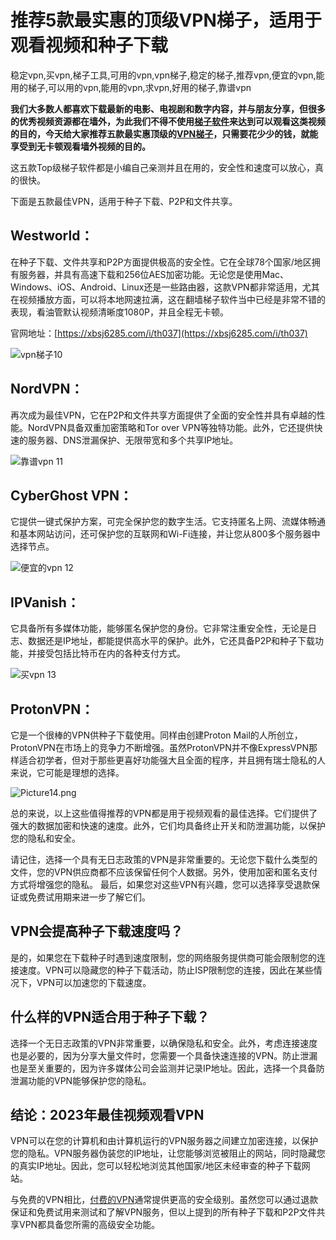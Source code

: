 # 推荐5款最实惠的顶级VPN梯子，适用于观看视频和种子下载
稳定vpn,买vpn,梯子工具,可用的vpn,vpn梯子,稳定的梯子,推荐vpn,便宜的vpn,能用的梯子,可以用的vpn,能用的vpn,求vpn,好用的梯子,靠谱vpn

**我们大多数人都喜欢下载最新的电影、电视剧和数字内容，并与朋友分享，但很多的优秀视频资源都在墙外，为此我们不得不使用[梯子软件](https://github.com/gelangtai/westworld/)来达到可以观看这类视频的目的，今天给大家推荐五款最实惠顶级的[VPN梯子](http://bbs.ntpcb.com/read-htm-tid-198915.html)，只需要花少少的钱，就能享受到无卡顿观看墙外视频的目的。**

这五款Top级梯子软件都是小编自己亲测并且在用的，安全性和速度可以放心，真的很快。

下面是五款最佳VPN，适用于种子下载、P2P和文件共享。

## Westworld：

在种子下载、文件共享和P2P方面提供极高的安全性。它在全球78个国家/地区拥有服务器，并具有高速下载和256位AES加密功能。无论您是使用Mac、Windows、iOS、Android、Linux还是一些路由器，这款VPN都非常适用，尤其在视频播放方面，可以将本地网速拉满，这在翻墙梯子软件当中已经是非常不错的表现，看油管默认视频清晰度1080P，并且全程无卡顿。

官网地址：[https://xbsj6285.com/i/th037](https://xbsj6285.com/i/th037)

![vpn梯子10](https://s2.loli.net/2023/09/28/s2x4IlZgVU96AKd.png)

## NordVPN：

再次成为最佳VPN，它在P2P和文件共享方面提供了全面的安全性并具有卓越的性能。NordVPN具备双重加密策略和Tor over VPN等独特功能。此外，它还提供快速的服务器、DNS泄漏保护、无限带宽和多个共享IP地址。

![靠谱vpn 11](https://s2.loli.net/2023/09/28/GilIbyS9np1xHo3.png)


## CyberGhost VPN：

它提供一键式保护方案，可完全保护您的数字生活。它支持匿名上网、流媒体畅通和基本网站访问，还可保护您的互联网和Wi-Fi连接，并让您从800多个服务器中选择节点。

![便宜的vpn 12](https://s2.loli.net/2023/09/28/SZLalvOk5UcXxjI.png)

## IPVanish：

它具备所有多媒体功能，能够匿名保护您的身份。它非常注重安全性，无论是日志、数据还是IP地址，都能提供高水平的保护。此外，它还具备P2P和种子下载功能，并接受包括比特币在内的各种支付方式。

![买vpn 13](https://s2.loli.net/2023/09/28/UjhDtGVT39iqLrX.png)

## ProtonVPN：

它是一个很棒的VPN供种子下载使用。同样由创建Proton Mail的人所创立，ProtonVPN在市场上的竞争力不断增强。虽然ProtonVPN并不像ExpressVPN那样适合初学者，但对于那些更喜好功能强大且全面的程序，并且拥有瑞士隐私的人来说，它可能是理想的选择。

![Picture14.png](https://s2.loli.net/2023/09/28/dPw5yKcYl9DeUhM.png)

总的来说，以上这些值得推荐的VPN都是用于视频观看的最佳选择。它们提供了强大的数据加密和快速的速度。此外，它们均具备终止开关和防泄漏功能，以保护您的隐私和安全。

请记住，选择一个具有无日志政策的VPN是非常重要的。无论您下载什么类型的文件，您的VPN供应商都不应该保留任何个人数据。另外，使用加密和匿名支付方式将增强您的隐私。
最后，如果您对这些VPN有兴趣，您可以选择享受退款保证或免费试用期来进一步了解它们。

## VPN会提高种子下载速度吗？

是的，如果您在下载种子时遇到速度限制，您的网络服务提供商可能会限制您的连接速度。VPN可以隐藏您的种子下载活动，防止ISP限制您的连接，因此在某些情况下，VPN可以加速您的下载速度。

## 什么样的VPN适合用于种子下载？

选择一个无日志政策的VPN非常重要，以确保隐私和安全。此外，考虑连接速度也是必要的，因为分享大量文件时，您需要一个具备快速连接的VPN。防止泄漏也是至关重要的，因为许多媒体公司会监测并记录IP地址。因此，选择一个具备防泄漏功能的VPN能够保护您的隐私。

## 结论：2023年最佳视频观看VPN

VPN可以在您的计算机和由计算机运行的VPN服务器之间建立加密连接，以保护您的隐私。VPN服务器伪装您的IP地址，让您能够浏览被阻止的网站，同时隐藏您的真实IP地址。因此，您可以轻松地浏览其他国家/地区未经审查的种子下载网站。

与免费的VPN相比，[付费的VPN](https://github.com/gelangtai/WDKP/)通常提供更高的安全级别。虽然您可以通过退款保证和免费试用来测试和了解VPN服务，但以上提到的所有种子下载和P2P文件共享VPN都具备您所需的高级安全功能。
